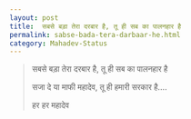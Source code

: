 ```yaml
---
layout: post
title:  सबसे बड़ा तेरा दरबार है, तू ही सब का पालनहार है
permalink: sabse-bada-tera-darbaar-he.html
category: Mahadev-Status
---
```

> सबसे बड़ा तेरा दरबार है, तू ही सब का पालनहार है
> 
> सजा दे या माफी महादेव, तू ही हमारी सरकार है….
> 
> हर हर महादेव
